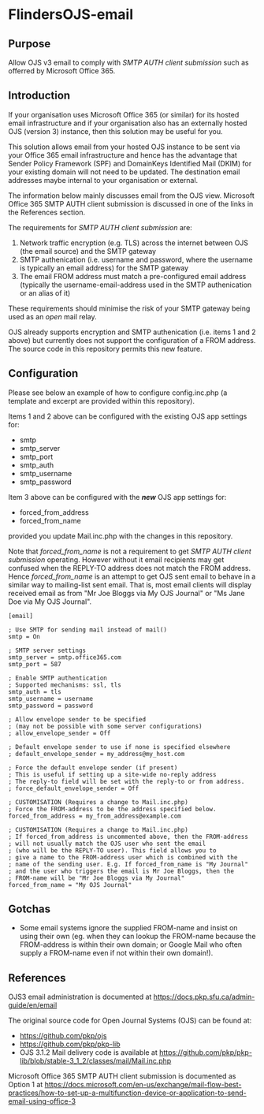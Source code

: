 # FlindersOJS-email

## Purpose

Allow OJS v3 email to comply with *SMTP AUTH client submission* such
as offerred by Microsoft Office 365.


## Introduction

If your organisation uses Microsoft Office 365 (or similar) for
its hosted email infrastructure and if your organisation also
has an externally hosted OJS (version 3) instance, then this
solution may be useful for you.

This solution allows email from your hosted OJS instance to be
sent via your Office 365 email infrastructure and hence has
the advantage that Sender Policy Framework (SPF) and DomainKeys
Identified Mail (DKIM) for your existing domain will not need
to be updated. The destination email addresses maybe internal
to your organisation or external.

The information below mainly discusses email from the OJS
view. Microsoft Office 365 SMTP AUTH client submission is
discussed in one of the links in the References section.

The requirements for *SMTP AUTH client submission* are:

1. Network traffic encryption (e.g. TLS) across the internet
   between OJS (the email source) and the SMTP gateway
2. SMTP authenication (i.e. username and password, where the
   username is typically an email address) for the SMTP gateway
3. The email FROM address must match a pre-configured email
   address (typically the username-email-address used in
   the SMTP authenication or an alias of it)

These requirements should minimise the risk of your SMTP
gateway being used as an *open* mail relay.

OJS already supports encryption and SMTP authenication (i.e.
items 1 and 2 above) but currently does not support the
configuration of a FROM address. The source code in
this repository permits this new feature.


## Configuration

Please see below an example of how to configure config.inc.php
(a template and excerpt are provided within this repository).

Items 1 and 2 above can be configured with the existing OJS
app settings for:

- smtp
- smtp_server
- smtp_port
- smtp_auth
- smtp_username
- smtp_password

Item 3 above can be configured with the ***new*** OJS app settings for:

- forced_from_address
- forced_from_name

provided you update Mail.inc.php with the changes in this repository.

Note that *forced_from_name* is not a requirement to get *SMTP AUTH
client submission* operating. However without it email recipients may
get confused when the REPLY-TO address does not match the FROM address.
Hence *forced_from_name* is an attempt to get OJS sent email to behave
in a similar way to mailing-list sent email. That is, most email
clients will display received email as from "Mr Joe Bloggs via My OJS
Journal" or "Ms Jane Doe via My OJS Journal".

```
[email]

; Use SMTP for sending mail instead of mail()
smtp = On

; SMTP server settings
smtp_server = smtp.office365.com
smtp_port = 587

; Enable SMTP authentication
; Supported mechanisms: ssl, tls
smtp_auth = tls
smtp_username = username
smtp_password = password

; Allow envelope sender to be specified
; (may not be possible with some server configurations)
; allow_envelope_sender = Off

; Default envelope sender to use if none is specified elsewhere
; default_envelope_sender = my_address@my_host.com

; Force the default envelope sender (if present)
; This is useful if setting up a site-wide no-reply address
; The reply-to field will be set with the reply-to or from address.
; force_default_envelope_sender = Off

; CUSTOMISATION (Requires a change to Mail.inc.php)
; Force the FROM-address to be the address specified below.
forced_from_address = my_from_address@example.com

; CUSTOMISATION (Requires a change to Mail.inc.php)
; If forced_from_address is uncommented above, then the FROM-address
; will not usually match the OJS user who sent the email
; (who will be the REPLY-TO user). This field allows you to
; give a name to the FROM-address user which is combined with the
; name of the sending user. E.g. If forced_from_name is "My Journal"
; and the user who triggers the email is Mr Joe Bloggs, then the
; FROM-name will be "Mr Joe Bloggs via My Journal"
forced_from_name = "My OJS Journal"
```


## Gotchas

- Some email systems ignore the supplied FROM-name and insist on using
their own (eg. when they can lookup the FROM-name because the
FROM-address is within their own domain; or Google Mail who often
supply a FROM-name even if not within their own domain!).


## References

OJS3 email administration is documented at
https://docs.pkp.sfu.ca/admin-guide/en/email

The original source code for Open Journal Systems (OJS) can be found at:

- https://github.com/pkp/ojs
- https://github.com/pkp/pkp-lib
- OJS 3.1.2 Mail delivery code is available at https://github.com/pkp/pkp-lib/blob/stable-3_1_2/classes/mail/Mail.inc.php

Microsoft Office 365 SMTP AUTH client submission is documented as
Option 1 at
https://docs.microsoft.com/en-us/exchange/mail-flow-best-practices/how-to-set-up-a-multifunction-device-or-application-to-send-email-using-office-3

